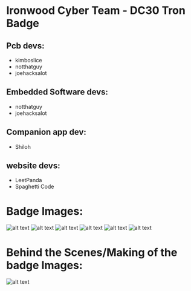 # Ironwood Cyber Team - DC30  Tron Badge  

## Pcb devs:
- kimboslice
- notthatguy
- joehacksalot

## Embedded Software devs:
- notthatguy
- joehacksalot

## Companion app dev: 
- Shiloh

## website devs:
- LeetPanda
- Spaghetti Code  
  
# Badge Images:
![alt text](https://github.com//BadgeMakers/BadgeArchives/blob/main/DC30/tron-badge/badge_back_cyan.jpg?raw=true)
![alt text](https://github.com//BadgeMakers/BadgeArchives/blob/main/DC30/tron-badge/badge_cyan_dark_room.jpg?raw=true)
![alt text](https://github.com//BadgeMakers/BadgeArchives/blob/main/DC30/tron-badge/badge_lanyard_holder_cyan.jpg?raw=true)
![alt text](https://github.com//BadgeMakers/BadgeArchives/blob/main/DC30/tron-badge/badge_off_lit_room.jpg?raw=true)
![alt text](https://github.com//BadgeMakers/BadgeArchives/blob/main/DC30/tron-badge/badge_rainbow_dark_room.jpg?raw=true)
![alt text](https://github.com//BadgeMakers/BadgeArchives/blob/main/DC30/tron-badge/badge_without_inner_ring_diffuser.jpg?raw=true)

# Behind the Scenes/Making of the badge Images:
![alt text](https://github.com//BadgeMakers/BadgeArchives/blob/main/DC30/tron-badge/making_of_badge.jpg?raw=true)
